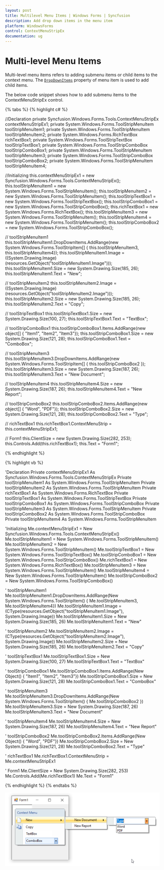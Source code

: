 ```yaml
---
layout: post
title: Multilevel Menu Items | Windows Forms | Syncfusion
description: Add drop down items in the menu item
platform: WindowsForms
control: ContextMenuStripEx
documentation: ug
---
```


# Multi-level Menu Items

Multi-level menu items refers to adding submenu items or child items to the context menu. The [`DropDownItems`](https://docs.microsoft.com/en-us/dotnet/api/system.windows.forms.toolstripdropdownitem.dropdownitems?redirectedfrom=MSDN&view=netframework-4.7.2#System_Windows_Forms_ToolStripDropDownItem_DropDownItems) property of menu item is used to add child items.

The below code snippet shows how to add submenu items to the ContextMenuStripEx control.

{% tabs %}
{% highlight c# %}

//Declaration 
private Syncfusion.Windows.Forms.Tools.ContextMenuStripEx contextMenuStripEx1;
private System.Windows.Forms.ToolStripMenuItem toolStripMenuItem1;
private System.Windows.Forms.ToolStripMenuItem toolStripMenuItem2;
private System.Windows.Forms.RichTextBox richTextBox1;
private System.Windows.Forms.ToolStripTextBox toolStripTextBox1;
private System.Windows.Forms.ToolStripComboBox toolStripComboBox1;
private System.Windows.Forms.ToolStripMenuItem toolStripMenuItem3;
private System.Windows.Forms.ToolStripComboBox toolStripComboBox2;
private System.Windows.Forms.ToolStripMenuItem toolStripMenuItem4;

//Initializing
this.contextMenuStripEx1 = new Syncfusion.Windows.Forms.Tools.ContextMenuStripEx();
this.toolStripMenuItem1 = new System.Windows.Forms.ToolStripMenuItem();
this.toolStripMenuItem2 = new System.Windows.Forms.ToolStripMenuItem();
this.toolStripTextBox1 = new System.Windows.Forms.ToolStripTextBox();
this.toolStripComboBox1 = new System.Windows.Forms.ToolStripComboBox();
this.richTextBox1 = new System.Windows.Forms.RichTextBox();
this.toolStripMenuItem3 = new System.Windows.Forms.ToolStripMenuItem();
this.toolStripMenuItem4 = new System.Windows.Forms.ToolStripMenuItem();
this.toolStripComboBox2 = new System.Windows.Forms.ToolStripComboBox();

// toolStripMenuItem1
this.toolStripMenuItem1.DropDownItems.AddRange(new System.Windows.Forms.ToolStripItem[] { this.toolStripMenuItem3, this.toolStripMenuItem4});
this.toolStripMenuItem1.Image = ((System.Drawing.Image)(resources.GetObject("toolStripMenuItem1.Image")));
this.toolStripMenuItem1.Size = new System.Drawing.Size(185, 26);
this.toolStripMenuItem1.Text = "New";

// toolStripMenuItem2
this.toolStripMenuItem2.Image = ((System.Drawing.Image)(resources.GetObject("toolStripMenuItem2.Image")));
this.toolStripMenuItem2.Size = new System.Drawing.Size(185, 26);
this.toolStripMenuItem2.Text = "Copy";

// toolStripTextBox1
this.toolStripTextBox1.Size = new System.Drawing.Size(100, 27);
this.toolStripTextBox1.Text = "TextBox";

// toolStripComboBox1
this.toolStripComboBox1.Items.AddRange(new object[] { "Item1", "Item2", "Item3"});
this.toolStripComboBox1.Size = new System.Drawing.Size(121, 28);
this.toolStripComboBox1.Text = "ComboBox";

// toolStripMenuItem3
this.toolStripMenuItem3.DropDownItems.AddRange(new System.Windows.Forms.ToolStripItem[] { this.toolStripComboBox2 });            this.toolStripMenuItem3.Size = new System.Drawing.Size(187, 26);
this.toolStripMenuItem3.Text = "New Document";

// toolStripMenuItem4
this.toolStripMenuItem4.Size = new System.Drawing.Size(187, 26);
this.toolStripMenuItem4.Text = "New Report";

// toolStripComboBox2 
this.toolStripComboBox2.Items.AddRange(new object[] { "Word", "PDF"});
this.toolStripComboBox2.Size = new System.Drawing.Size(121, 28);
this.toolStripComboBox2.Text = "Type";

// richTextBox1
this.richTextBox1.ContextMenuStrip = this.contextMenuStripEx1;

// Form1
this.ClientSize = new System.Drawing.Size(282, 253);
this.Controls.Add(this.richTextBox1);
this.Text = "Form1";

{% endhighlight %}

{% highlight vb %}

'Declaration 
Private contextMenuStripEx1 As Syncfusion.Windows.Forms.Tools.ContextMenuStripEx
Private toolStripMenuItem1 As System.Windows.Forms.ToolStripMenuItem
Private toolStripMenuItem2 As System.Windows.Forms.ToolStripMenuItem
Private richTextBox1 As System.Windows.Forms.RichTextBox
Private toolStripTextBox1 As System.Windows.Forms.ToolStripTextBox
Private toolStripComboBox1 As System.Windows.Forms.ToolStripComboBox
Private toolStripMenuItem3 As System.Windows.Forms.ToolStripMenuItem
Private toolStripComboBox2 As System.Windows.Forms.ToolStripComboBox
Private toolStripMenuItem4 As System.Windows.Forms.ToolStripMenuItem

'Initializing
Me.contextMenuStripEx1 = New Syncfusion.Windows.Forms.Tools.ContextMenuStripEx()
Me.toolStripMenuItem1 = New System.Windows.Forms.ToolStripMenuItem()
Me.toolStripMenuItem2 = New System.Windows.Forms.ToolStripMenuItem()
Me.toolStripTextBox1 = New System.Windows.Forms.ToolStripTextBox()
Me.toolStripComboBox1 = New System.Windows.Forms.ToolStripComboBox()
Me.richTextBox1 = New System.Windows.Forms.RichTextBox()
Me.toolStripMenuItem3 = New System.Windows.Forms.ToolStripMenuItem()
Me.toolStripMenuItem4 = New System.Windows.Forms.ToolStripMenuItem()
Me.toolStripComboBox2 = New System.Windows.Forms.ToolStripComboBox()

' toolStripMenuItem1
Me.toolStripMenuItem1.DropDownItems.AddRange(New System.Windows.Forms.ToolStripItem() { Me.toolStripMenuItem3, Me.toolStripMenuItem4})
Me.toolStripMenuItem1.Image = (CType(resources.GetObject("toolStripMenuItem1.Image"), System.Drawing.Image))
Me.toolStripMenuItem1.Size = New System.Drawing.Size(185, 26)
Me.toolStripMenuItem1.Text = "New"

' toolStripMenuItem2
Me.toolStripMenuItem2.Image = (CType(resources.GetObject("toolStripMenuItem2.Image"), System.Drawing.Image))
Me.toolStripMenuItem2.Size = New System.Drawing.Size(185, 26)
Me.toolStripMenuItem2.Text = "Copy"

' toolStripTextBox1
Me.toolStripTextBox1.Size = New System.Drawing.Size(100, 27)
Me.toolStripTextBox1.Text = "TextBox"

' toolStripComboBox1
Me.toolStripComboBox1.Items.AddRange(New Object() { "Item1", "Item2", "Item3"})
Me.toolStripComboBox1.Size = New System.Drawing.Size(121, 28)
Me.toolStripComboBox1.Text = "ComboBox"

' toolStripMenuItem3
Me.toolStripMenuItem3.DropDownItems.AddRange(New System.Windows.Forms.ToolStripItem() { Me.toolStripComboBox2 })
Me.toolStripMenuItem3.Size = New System.Drawing.Size(187, 26)
Me.toolStripMenuItem3.Text = "New Document"

' toolStripMenuItem4
Me.toolStripMenuItem4.Size = New System.Drawing.Size(187, 26)
Me.toolStripMenuItem4.Text = "New Report"

' toolStripComboBox2 
Me.toolStripComboBox2.Items.AddRange(New Object() { "Word", "PDF"})
Me.toolStripComboBox2.Size = New System.Drawing.Size(121, 28)
Me.toolStripComboBox2.Text = "Type"

' richTextBox1
Me.richTextBox1.ContextMenuStrip = Me.contextMenuStripEx1

' Form1
Me.ClientSize = New System.Drawing.Size(282, 253)
Me.Controls.Add(Me.richTextBox1)
Me.Text = "Form1"

{% endhighlight %}
{% endtabs %}

![Multi-level Menu Items](MultilevelMenuItems_Images/Multilevel.png)